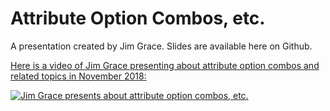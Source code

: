 # Attribute Option Combos, etc.

A presentation created by Jim Grace.  Slides are available here on Github.

[Here is a video of Jim Grace presenting about attribute option combos and related topics in November 2018:](https://www.youtube.com/watch?v=EcR9QwJvc7c)

[![Jim Grace presents about attribute option combos, etc.](http://i3.ytimg.com/vi/jBL17Pr7-TI/hqdefault.jpg)](https://www.youtube.com/watch?v=EcR9QwJvc7c)
